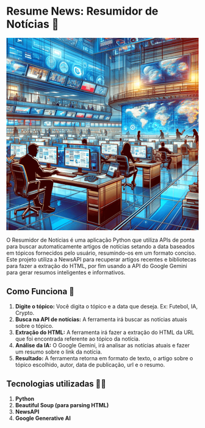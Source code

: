 # Resume News: Resumidor de Notícias 📰

<img src="news.png">

O Resumidor de Notícias é uma aplicação Python que utiliza APIs de ponta para buscar automaticamente artigos de notícias setando a data baseados em tópicos fornecidos pelo usuário, resumindo-os em um formato conciso. Este projeto utiliza a NewsAPI para recuperar artigos recentes e bibliotecas para fazer a extração do HTML, por fim usando a API do Google Gemini para gerar resumos inteligentes e informativos.

## Como Funciona 🤔

1. **Digite o tópico:** Você digita o tópico e a data que deseja. Ex: Futebol, IA, Crypto.
2. **Busca na API de notícias:** A ferramenta irá buscar as notícias atuais sobre o tópico.
3. **Extração do HTML:** A ferramenta irá fazer a extração do HTML da URL que foi encontrada referente ao tópico da notícia.
4. **Análise da IA:** O Google Gemini, irá analisar as notícias atuais e fazer um resumo sobre o link da notícia.
5. **Resultado:** A ferramenta retorna em formato de texto, o artigo sobre o tópico escolhido, autor, data de publicação, url e o resumo.

## Tecnologias utilizadas 👩‍💻

1. **Python** 
2. **Beautiful Soup (para parsing HTML)**
3. **NewsAPI** 
4. **Google Generative AI** 